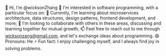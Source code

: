 👋 Hi, I'm @wicksonZhang
👀 I'm interested in software programming, with a particular focus on:
🌱 Currently, I'm learning about microservices architecture, data structures, design patterns, frontend development, and more;
💞️ I'm looking to collaborate with others in these areas, discussing and learning together for mutual growth;
📫 Feel free to reach out to me through wicksonzang@gmail.com, and let's exchange ideas about programming.
😄 Pronouns: He
⚡ Fun fact: I enjoy challenging myself, and I always find joy in solving problems.

<!---
wicksonZhang/wicksonZhang is a ✨ special ✨ repository because its `README.md` (this file) appears on your GitHub profile.
You can click the Preview link to take a look at your changes.
--->
